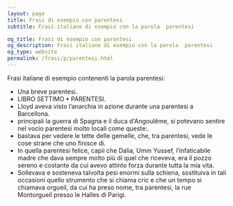 ```yaml
---
layout: page
title: Frasi di esempio con parentesi 
subtitle: Frasi italiane di esempio con la parola  parentesi

og_title: Frasi di esempio con parentesi 
og_description: Frasi italiane di esempio con la parola  parentesi
og_type: website
permalink: /frasi/p/parentesi.html
---
```


Frasi italiane di esempio contenenti la parola parentesi:


- Una breve parentesi.
- LIBRO SETTIMO • PARENTESI.
- Lloyd aveva visto l’anarchia in azione durante una parentesi a Barcellona.
- principali la guerra di Spagna e il duca d'Angoulême, si potevano sentire nel vocìo parentesi molto locali come queste:.
- bastava per vedere le tette delle gemelle, che, tra parentesi, vede le cose strane che uno finisce di.
- In quella parentesi felice, capii che Dalia, Umm Yussef, l’infaticabile madre che dava sempre molto più di quel che riceveva, era il pozzo sereno e costante da cui avevo attinto forza durante tutta la mia vita.
- Sollevava e sosteneva talvolta pesi enormi sulla schiena, sostituiva in tali occasioni quello strumento che si chiama cric e che un tempo si chiamava orgueil, da cui ha preso nome, tra parentesi, la rue Montorgueil presso le Halles di Parigi.
